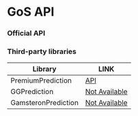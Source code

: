 # GoS API

### Official API

### Third-party libraries
| Library | LINK |
| ------ | ------ |
| PremiumPrediction | [API](PremiumPrediction.md.md) |
| GGPrediction | [Not Available](README.md) |
| GamsteronPrediction | [Not Available](README.md) |

 
